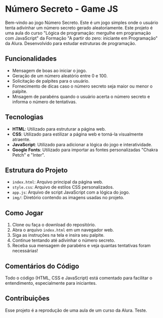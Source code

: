 # Número Secreto - Game JS

Bem-vindo ao jogo Número Secreto.
Este é um jogo simples onde o usuário tenta adivinhar um número secreto gerado aleatoriamente.
Este projeto é uma aula do curso "Lógica de programação: mergulhe em programação com JavaScript" da Formação "A partir do zero: iniciante em Programação" da Alura.
Desenvolvido para estudar estruturas de programação.

## Funcionalidades

- Mensagem de boas ao iniciar o jogo.
- Geração de um número aleatório entre 0 e 100.
- Solicitação de palpites para o usuário.
- Fornecimento de dicas caso o número secreto seja maior ou menor o palpite.
- Mnsagem de parabéns quando o usuário acerta o número secreto e informa o número de tentativas.

## Tecnologias

- **HTML**: Utilizado para estruturar a página web.
- **CSS**: Utilizado para estilizar a página web e torná-la visualmente atraente.
- **JavaScript**: Utilizado para adicionar a lógica do jogo e interatividade.
- **Google Fonts**: Utilizado para importar as fontes personalizadas "Chakra Petch" e "Inter".

## Estrutura do Projeto

- `index.html`: Arquivo principal da página web.
- `style.css`: Arquivo de estilos CSS personalizados.
- `app.js`: Arquivo de script JavaScript com a lógica do jogo.
- `img/`: Diretório contendo as imagens usadas no projeto.

## Como Jogar

1. Clone ou faça o download do repositório.
2. Abra o arquivo `index.html` em um navegador web.
3. Siga as instruções na tela e insira seu palpite.
4. Continue tentando até adivinhar o número secreto.
5. Receba sua mensagem de parabéns e veja quantas tentativas foram necessárias!

## Comentários do Código

Todo o código (HTML, CSS e JavaScript) está comentado para facilitar o entendimento, especialmente para iniciantes.

## Contribuições

Esse projeto é a reprodução de uma aula de um curso da Alura. Teste.
